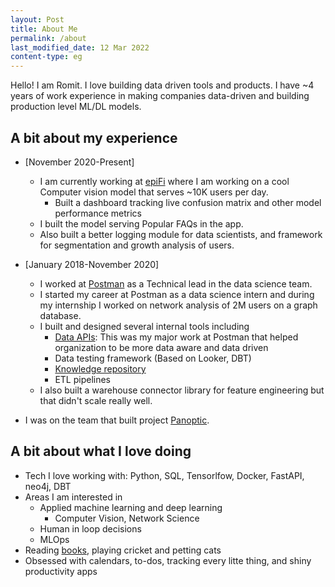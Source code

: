 ```yaml
---
layout: Post
title: About Me
permalink: /about
last_modified_date: 12 Mar 2022
content-type: eg
---
```


Hello! I am Romit. I love building data driven tools and products. I have ~4 years of work experience in making companies data-driven and building production level ML/DL models.

## A bit about my experience

- [November 2020-Present]
  - I am currently working at [epiFi](https://www.fi.money) where I am working on a cool Computer vision model that serves ~10K users per day.
    - Built a dashboard tracking live confusion matrix and other model performance metrics
  - I built the model serving Popular FAQs in the app.
  - Also built a better logging module for data scientists, and framework for segmentation and growth analysis of users.

- [January 2018-November 2020]
  - I worked at [Postman](https://www.postman.com) as a Technical lead in the data science team.
  - I started my career at Postman as a data science intern and during my internship I worked on network analysis of 2M users on a graph database.
  - I built and designed several internal tools including
    - [Data APIs](https://medium.com/better-practices/api-driven-analytics-d980b28cb15e): This was my major work at Postman that helped organization to be more data aware and data driven
    - Data testing framework (Based on Looker, DBT)
    - [Knowledge repository](https://blog.postman.com/how-postman-built-a-knowledge-repository/)
    - ETL pipelines
  - I also built a warehouse connector library for feature engineering but that didn't scale really well.

- I was on the team that built project [Panoptic](https://panoptic.in).

## A bit about what I love doing

- Tech I love working with: Python, SQL, Tensorlfow, Docker, FastAPI, neo4j, DBT
- Areas I am interested in
  - Applied machine learning and deep learning
    - Computer Vision, Network Science
  - Human in loop decisions
  - MLOps
- Reading [books](https://www.goodreads.com/user/show/100308617-romit), playing cricket and petting cats
- Obsessed with calendars, to-dos, tracking every litte thing, and shiny productivity apps
